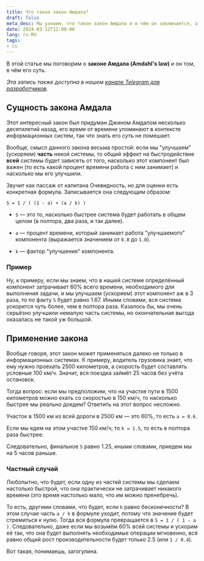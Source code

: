 ```yaml
---
title: Что такое закон Амдала?
draft: false
meta_desc: Мы узнаем, что такое закон Амдала и в чём он заключается, а также рассмотрим несколько примеров.
date: 2024-03-12T12:00:00
lang: ru-RU
tags:
- cs
---
```


В этой статье мы поговорим о **законе Амдала (Amdahl's law)** и он том, в чём его суть.

*Эта запись также доступна в нашем [канале Telegram для разработчиков](https://t.me/dev_in_ruby_colors/961).*

## Сущность закона Амдала

Этот интересный закон был придуман Джином Амдалом несколько десятилетий назад, его время от времени упоминают в контексте информационных систем, так что знать его суть не помешает.

Вообще, смысл данного закона весьма простой: если мы "улучшаем" (ускоряем) **часть** некой системы, то общий эффект на быстродействие **всей** системы будет зависеть от того, насколько этот компонент был важен (то есть какой процент времени работа с ним занимает) и насколько мы его улучшили.

Звучит как пассаж от капитана Очевидность, но для оценки есть конкретная формула. Записывается она следующим образом:

```text
S = 1 / ( (1 - a) + (a / k) )
```

- `S` &mdash; это то, насколько быстрее система будет работать в общем целом (в полтора, два раза, и так далее).

- `a` &mdash; процент времени, который занимает работа "улучшаемого" компонента (выражается значением от `0.0` до `1.0`).

- `k` &mdash; фактор "улучшения" компонента.

### Пример

Ну, к примеру, если мы знаем, что в нашей системе определённый компонент затрачивает 60% всего времени, необходимого для выполнения задачи, и мы улучшаем (ускоряем) этот компонент аж в 3 раза, то по факту `S` будет равно 1.67. Иными словами, вся система ускорится чуть более, чем в полтора раза. Казалось бы, мы очень серьёзно улучшили немалую часть системы, но окончательная выгода оказалась не такой уж большой.

## Применение закона

Вообще говоря, этот закон может применяться далеко не только в информационных системах. К примеру, водитель грузовика знает, что ему нужно проехать 2500 километров, а скорость будет составлять условные 100 км/ч. Значит, вся поездка займёт 25 часов без учёта остановок.

Тогда вопрос: если мы предположим, что на участке пути в 1500 километров можно ехать со скоростью в 150 км/ч, то насколько быстрее мы реально доедем? Ответить на этот вопрос несложно.

Участок в 1500 км из всей дороги в 2500 км &mdash; это 60%, то есть `a = 0.6`.

Если мы едем на этом участке 150 км/ч, то `k = 1.5`, то есть в полтора раза быстрее.

Следовательно, финальное `S` равно 1.25, иными словами, приедем мы на 5 часов раньше.

### Частный случай

Любопытно, что будет, если одну из частей системы мы сделаем настолько быстрой, что она практически не затрачивает никакого времени (это время настолько мало, что им можно пренебречь).

То есть, другими словами, что будет, если `k` равно бесконечности? В этом случае часть `a / k` в формуле уходит, потому что значение будет стремиться к нулю. Тогда вся формула превращается в `S = 1 / ( 1 - a )`. Следовательно, даже если мы возьмём 60% всей системы и ускорим её так, что она будет выполнять необходимые операции мгновенно, всё равно общий рост производительности будет только 2.5 (или `1 / 0.4`).

Вот такая, понимаешь, загогулина.